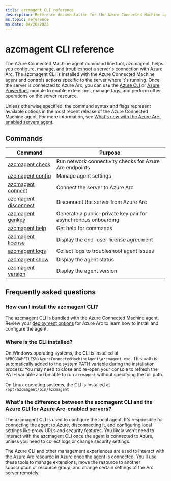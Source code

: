 ```yaml
---
title: azcmagent CLI reference
description: Reference documentation for the Azure Connected Machine agent command line tool
ms.topic: reference
ms.date: 04/20/2023
---
```


# azcmagent CLI reference

The Azure Connected Machine agent command line tool, azcmagent, helps you configure, manage, and troubleshoot a server's connection with Azure Arc. The azcmagent CLI is installed with the Azure Connected Machine agent and controls actions specific to the server where it's running. Once the server is connected to Azure Arc, you can use the [Azure CLI](/cli/azure/connectedmachine) or [Azure PowerShell](/powershell/module/az.connectedmachine/) module to enable extensions, manage tags, and perform other operations on the server resource.

Unless otherwise specified, the command syntax and flags represent available options in the most recent release of the Azure Connected Machine agent. For more information, see [What's new with the Azure Arc-enabled servers agent](agent-release-notes.md).

## Commands

| Command | Purpose |
| ------- | ------- |
| [azcmagent check](azcmagent-check.md) | Run network connectivity checks for Azure Arc endpoints |
| [azcmagent config](azcmagent-config.md) | Manage agent settings |
| [azcmagent connect](azcmagent-connect.md) | Connect the server to Azure Arc |
| [azcmagent disconnect](azcmagent-disconnect.md) | Disconnect the server from Azure Arc |
| [azcmagent genkey](azcmagent-genkey.md) | Generate a public-private key pair for asynchronous onboarding |
| [azcmagent help](azcmagent-help.md) | Get help for commands |
| [azcmagent license](azcmagent-license.md) | Display the end-user license agreement |
| [azcmagent logs](azcmagent-logs.md) | Collect logs to troubleshoot agent issues |
| [azcmagent show](azcmagent-show.md) | Display the agent status |
| [azcmagent version](azcmagent-version.md) | Display the agent version |

## Frequently asked questions

### How can I install the azcmagent CLI?

The azcmagent CLI is bundled with the Azure Connected Machine agent. Review your [deployment options](deployment-options.md) for Azure Arc to learn how to install and configure the agent.

### Where is the CLI installed?

On Windows operating systems, the CLI is installed at `%PROGRAMFILES%\AzureConnectedMachineAgent\azcmagent.exe`. This path is automatically added to the system PATH variable during the installation process. You may need to close and re-open your console to refresh the PATH variable and be able to run `azcmagent` without specifying the full path.

On Linux operating systems, the CLI is installed at `/opt/azcmagent/bin/azcmagent`

### What's the difference between the azcmagent CLI and the Azure CLI for Azure Arc-enabled servers?

The azcmagent CLI is used to configure the local agent. It's responsible for connecting the agent to Azure, disconnecting it, and configuring local settings like proxy URLs and security features. You likely won't need to interact with the azcmagent CLI once the agent is connected to Azure, unless you need to collect logs or change security settings.

The Azure CLI and other management experiences are used to interact with the Azure Arc resource in Azure once the agent is connected. You'll use these tools to manage extensions, move the resource to another subscription or resource group, and change certain settings of the Arc server remotely.
